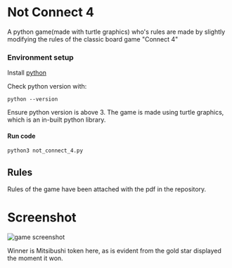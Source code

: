 # Not Connect 4

A python game(made with turtle graphics) who's rules are made by slightly modifying the rules of the classic board game "Connect 4"

### Environment setup
Install [python](https://www.python.org/)

Check python version with:

	python --version
	
Ensure python version is above 3.
The game is made using turtle graphics, which is an in-built python library.

#### Run code

	python3 not_connect_4.py  
   
    
## Rules
Rules of the game have been attached with the pdf in the repository.

# Screenshot
![game screenshot](https://i.imgur.com/vZIgjgY.png)

Winner is Mitsibushi token here, as is evident from the gold star displayed the moment it won.

